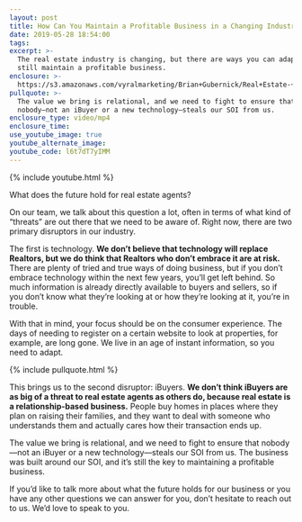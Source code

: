 ```yaml
---
layout: post
title: How Can You Maintain a Profitable Business in a Changing Industry?
date: 2019-05-28 18:54:00
tags:
excerpt: >-
  The real estate industry is changing, but there are ways you can adapt and
  still maintain a profitable business.
enclosure: >-
  https://s3.amazonaws.com/vyralmarketing/Brian+Gubernick/Real+Estate-+What+Does+the+Future+Hold+of+Real+Estate+Hold+for+Agents_.mp4
pullquote: >-
  The value we bring is relational, and we need to fight to ensure that
  nobody—not an iBuyer or a new technology—steals our SOI from us.
enclosure_type: video/mp4
enclosure_time:
use_youtube_image: true
youtube_alternate_image:
youtube_code: l6t7dT7yIMM
---
```


{% include youtube.html %}

What does the future hold for real estate agents?

On our team, we talk about this question a lot, often in terms of what kind of “threats” are out there that we need to be aware of. Right now, there are two primary disruptors in our industry.

The first is technology. **We don’t believe that technology will replace Realtors, but we do think that Realtors who don’t embrace it are at risk.** There are plenty of tried and true ways of doing business, but if you don’t embrace technology within the next few years, you’ll get left behind. So much information is already directly available to buyers and sellers, so if you don’t know what they’re looking at or how they’re looking at it, you’re in trouble.&nbsp;

With that in mind, your focus should be on the consumer experience. The days of needing to register on a certain website to look at properties, for example, are long gone. We live in an age of instant information, so you need to adapt.&nbsp;

{% include pullquote.html %}

This brings us to the second disruptor: iBuyers. **We don’t think iBuyers are as big of a threat to real estate agents as others do, because real estate is a relationship-based business.** People buy homes in places where they plan on raising their families, and they want to deal with someone who understands them and actually cares how their transaction ends up.&nbsp;

The value we bring is relational, and we need to fight to ensure that nobody—not an iBuyer or a new technology—steals our SOI from us. The business was built around our SOI, and it’s still the key to maintaining a profitable business.&nbsp;

If you’d like to talk more about what the future holds for our business or you have any other questions we can answer for you, don’t hesitate to reach out to us. We’d love to speak to you.
